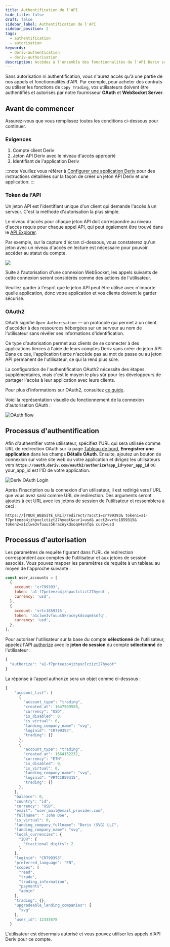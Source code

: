```yaml
---
title: Authentification de l'API
hide_title: false
draft: false
sidebar_label: Authentification de l'API
sidebar_position: 2
tags:
  - authentification
  - autorisation
keywords:
  - deriv-authentication
  - deriv-authorisation
description: Accédez à l'ensemble des fonctionnalités de l'API Deriv sur votre application de trading en authentifiant les utilisateurs avec un jeton API. Apprenez à le faire à l'aide d'un exemple d'API.
---
```


Sans autorisation ni authentification, vous n'aurez accès qu'à une partie de nos appels et fonctionnalités d'API. Par exemple, pour acheter des contrats ou utiliser les fonctions de `Copy Trading`, vos utilisateurs doivent être authentifiés et autorisés par notre fournisseur **OAuth** et **WebSocket Server**.

## Avant de commencer

Assurez-vous que vous remplissez toutes les conditions ci-dessous pour continuer.

### Exigences

1. Compte client Deriv
2. Jeton API Deriv avec le niveau d'accès approprié
3. Identifiant de l'application Deriv

:::note
Veuillez vous référer à [Configurer une application Deriv](/docs/setting-up-a-deriv-application) pour des instructions détaillées sur la façon de créer un jeton API Deriv et une application.
:::

### Token de l'API

Un jeton API est l'identifiant unique d'un client qui demande l'accès à un serveur. C'est la méthode d'autorisation la plus simple.

Le niveau d'accès pour chaque jeton API doit correspondre au niveau d'accès requis pour chaque appel API, qui peut également être trouvé dans le [API Explorer](/api-explorer).

Par exemple, sur la capture d'écran ci-dessous, vous constaterez qu'un jeton avec un niveau d'accès en lecture est nécessaire pour pouvoir accéder au statut du compte.

![](/img/acc_status_scope_api_explorer.png)

Suite à l'autorisation d'une connexion WebSocket, les appels suivants de cette connexion seront considérés comme des actions de l'utilisateur.

Veuillez garder à l'esprit que le jeton API peut être utilisé avec n'importe quelle application, donc votre application et vos clients doivent le garder sécurisé.

### OAuth2

OAuth signifie `Open Authorisation` — un protocole qui permet à un client d'accéder à des ressources hébergées sur un serveur au nom de l'utilisateur sans révéler ses informations d'identification.

Ce type d'autorisation permet aux clients de se connecter à des applications tierces à l'aide de leurs comptes Deriv sans créer de jeton API. Dans ce cas, l'application tierce n'accède pas au mot de passe ou au jeton API permanent de l'utilisateur, ce qui la rend plus sûre.

La configuration de l'authentification OAuth2 nécessite des étapes supplémentaires, mais c'est le moyen le plus sûr pour les développeurs de partager l'accès à leur application avec leurs clients.

Pour plus d'informations sur OAuth2, consultez [ce guide](https://aaronparecki.com/oauth-2-simplified/).

Voici la représentation visuelle du fonctionnement de la connexion d'autorisation OAuth :

![OAuth flow](/img/how_oauth_works.png "OAuth flow")

## Processus d'authentification

Afin d'authentifier votre utilisateur, spécifiez l'URL qui sera utilisée comme URL de redirection OAuth sur la page [Tableau de bord](/dashboard), **Enregistrer une application** dans les champs **Détails OAuth**. Ensuite, ajoutez un bouton de connexion sur votre site web ou votre application et dirigez les utilisateurs vers **`https://oauth.deriv.com/oauth2/authorize?app_id=your_app_id`** où your_app_id est l'ID de votre application.

![Deriv OAuth Login](/img/oauth_login.png "Deriv OAuth Login")

Après l'inscription ou la connexion d'un utilisateur, il est redirigé vers l'URL que vous avez saisi comme URL de redirection. Des arguments seront ajoutés à cet URL avec les jetons de session de l'utilisateur et ressemblera à ceci :

`https://[YOUR_WEBSITE_URL]/redirect/?acct1=cr799393& token1=a1-f7pnteezo4jzhpxclctizt27hyeot&cur1=usd& acct2=vrtc1859315& token2=a1clwe3vfuuus5kraceykdsoqm4snfq& cur2=usd`

## Processus d'autorisation

Les paramètres de requête figurant dans l'URL de redirection correspondent aux comptes de l'utilisateur et aux jetons de session associés. Vous pouvez mapper les paramètres de requête à un tableau au moyen de l'approche suivante :

```js showLineNumbers
const user_accounts = [
  {
    account: 'cr799393',
    token: 'a1-f7pnteezo4jzhpxclctizt27hyeot',
    currency: 'usd',
  },
  {
    account: 'vrtc1859315',
    token: 'a1clwe3vfuuus5kraceykdsoqm4snfq',
    currency: 'usd',
  },
];
```

Pour autoriser l'utilisateur sur la base du compte **sélectionné** de l'utilisateur, appelez l'API [authorize](/api-explorer#authorize) avec le **jeton de session** du compte **sélectionné** de l'utilisateur :

```js showLineNumbers
{
  "authorize": "a1-f7pnteezo4jzhpxclctizt27hyeot"
}
```

La réponse à l'appel authorize sera un objet comme ci-dessous :

```js showLineNumbers
{
    "account_list": [
      {
        "account_type": "trading",
        "created_at": 1647509550,
        "currency": "USD",
        "is_disabled": 0,
        "is_virtual": 0,
        "landing_company_name": "svg",
        "loginid": "CR799393",
        "trading": {}
      },
      {
        "account_type": "trading",
        "created_at": 1664132232,
        "currency": "ETH",
        "is_disabled": 0,
        "is_virtual": 0,
        "landing_company_name": "svg",
        "loginid": "VRTC1859315",
        "trading": {}
      },
    ],
    "balance": 0,
    "country": "id",
    "currency": "USD",
    "email": "user_mail@email_provider.com",
    "fullname": " John Doe",
    "is_virtual": 0,
    "landing_company_fullname": "Deriv (SVG) LLC",
    "landing_company_name": "svg",
    "local_currencies": {
      "IDR": {
        "fractional_digits": 2
      }
    },
    "loginid": "CR799393",
    "preferred_language": "EN",
    "scopes": [
      "read",
      "trade",
      "trading_information",
      "payments",
      "admin"
    ],
    "trading": {},
    "upgradeable_landing_companies": [
      "svg"
    ],
    "user_id": 12345678
  }
```

L'utilisateur est désormais autorisé et vous pouvez utiliser les appels d'API Deriv pour ce compte.
